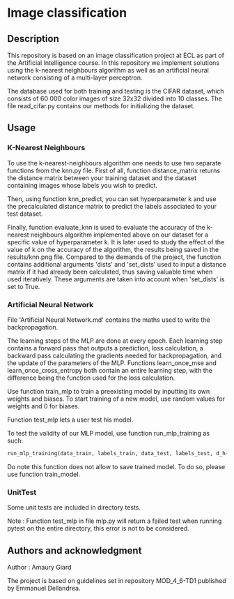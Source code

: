 # Image classification

## Description
This repository is based on an image classification project at ECL as part of the Artificial Intelligence course. In this repository we implement solutions using the k-nearest neighbours algorithm as well as an artificial neural network consisting of a multi-layer perceptron.

The database used for both training and testing is the CIFAR dataset, which consists of 60 000 color images of size 32x32 divided into 10 classes. The file read_cifar.py contains our methods for initializing the dataset. 

## Usage

### K-Nearest Neighbours

To use the k-nearest-neighbours algorithm one needs to use two separate functions from the knn.py file. First of all, function distance_matrix returns the distance matrix between your training dataset and the dataset containing images whose labels you wish to predict. 

Then, using function knn_predict, you can set hyperparameter k and use the precalculated distance matrix to predict the labels associated to your test dataset.

Finally, function evaluate_knn is used to evaluate the accuracy of the k-nearest neighbours algorithm implemented above on our dataset for a specific value of hyperparameter k. It is later used to study the effect of the value of k on the accuracy of the algorithm, the results being saved in the results/knn.png file. Compared to the demands of the project, the function contains additional arguments 'dists' and 'set_dists' used to input a distance matrix if it had already been calculated, thus saving valuable time when used iteratively. These arguments are taken into account when 'set_dists' is set to True.


### Artificial Neural Network

File 'Artificial Neural Network.md' contains the maths used to write the backpropagation.

The learning steps of the MLP are done at every epoch. Each learning step contains a forward pass that outputs a prediction, loss calculation, a backward pass calculating the gradients needed for backpropagation, and the update of the parameters of the MLP. Functions learn_once_mse and learn_once_cross_entropy both contain an entire learning step, with the difference being the function used for the loss calculation.

Use function train_mlp to train a preexisting model by inputting its own weights and biases. To start training of a new model, use random values for weights and 0 for biases.

Function test_mlp lets a user test his model.

To test the validity of our MLP model, use function run_mlp_training as such:
```python
run_mlp_training(data_train, labels_train, data_test, labels_test, d_h=64, learning_rate=0.1, num_epoch=100)
```
Do note this function does not allow to save trained model. To do so, please use function train_model.

### UnitTest

Some unit tests are included in directory tests. 

Note : Function test_mlp in file mlp.py will return a failed test when running pytest on the entire directory, this error is not to be considered.

## Authors and acknowledgment
Author : Amaury Giard

The project is based on guidelines set in repository MOD_4_6-TD1 published by Emmanuel Dellandrea.
